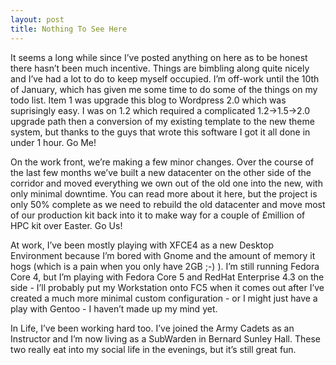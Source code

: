 ```yaml
---
layout: post
title: Nothing To See Here
---
```

It seems a long while since I’ve posted anything on here as to be honest there
hasn’t been much incentive. Things are bimbling along quite nicely and I’ve had
a lot to do to keep myself occupied. I’m off-work until the 10th of January,
which has given me some time to do some of the things on my todo list. Item 1
was upgrade this blog to Wordpress 2.0 which was suprisingly easy. I was on 1.2
which required a complicated 1.2->1.5->2.0 upgrade path then a conversion of my
existing template to the new theme system, but thanks to the guys that wrote
this software I got it all done in under 1 hour. Go Me!

On the work front, we’re making a few minor changes. Over the course of the
last few months we’ve built a new datacenter on the other side of the corridor
and moved everything we own out of the old one into the new, with only minimal
downtime. You can read more about it here, but the project is only 50% complete
as we need to rebuild the old datacenter and move most of our production kit
back into it to make way for a couple of £million of HPC kit over Easter. Go
Us!

At work, I’ve been mostly playing with XFCE4 as a new Desktop Environment
because I’m bored with Gnome and the amount of memory it hogs (which is a pain
when you only have 2GB ;-) ). I’m still running Fedora Core 4, but I’m playing
with Fedora Core 5 and RedHat Enterprise 4.3 on the side - I’ll probably put my
Workstation onto FC5 when it comes out after I’ve created a much more minimal
custom configuration - or I might just have a play with Gentoo - I haven’t made
up my mind yet.

In Life, I’ve been working hard too. I’ve joined the Army Cadets as an
Instructor and I’m now living as a SubWarden in Bernard Sunley Hall. These two
really eat into my social life in the evenings, but it’s still great fun.
